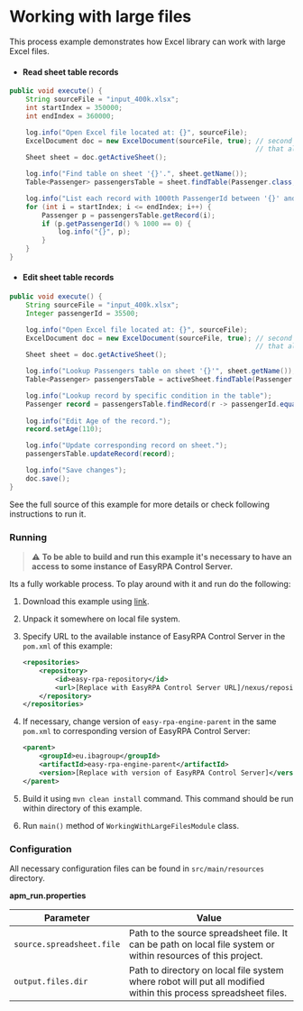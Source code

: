 # Working with large files

This process example demonstrates how Excel library can work with large Excel files.  

* #### Read sheet table records
```Java
public void execute() {
    String sourceFile = "input_400k.xlsx";
    int startIndex = 350000;
    int endIndex = 360000;

    log.info("Open Excel file located at: {}", sourceFile);
    ExcelDocument doc = new ExcelDocument(sourceFile, true); // second parameter is a special flag 
                                                             // that allows to save memory
    Sheet sheet = doc.getActiveSheet();

    log.info("Find table on sheet '{}'.", sheet.getName());
    Table<Passenger> passengersTable = sheet.findTable(Passenger.class, MatchMethod.EXACT, "Passenger Id");

    log.info("List each record with 1000th PassengerId between '{}' and '{}'.", startIndex, endIndex);
    for (int i = startIndex; i <= endIndex; i++) {
        Passenger p = passengersTable.getRecord(i);
        if (p.getPassengerId() % 1000 == 0) {
            log.info("{}", p);
        }
    }
}
```

* #### Edit sheet table records
```Java
public void execute() {
    String sourceFile = "input_400k.xlsx";
    Integer passengerId = 35500;

    log.info("Open Excel file located at: {}", sourceFile);
    ExcelDocument doc = new ExcelDocument(sourceFile, true); // second parameter is a special flag 
                                                             // that allows to save memory
    Sheet sheet = doc.getActiveSheet();

    log.info("Lookup Passengers table on sheet '{}'", sheet.getName());
    Table<Passenger> passengersTable = activeSheet.findTable(Passenger.class, "Passenger Id", "Name");

    log.info("Lookup record by specific condition in the table");
    Passenger record = passengersTable.findRecord(r -> passengerId.equals(r.getPassengerId()));
 
    log.info("Edit Age of the record.");
    record.setAge(110);

    log.info("Update corresponding record on sheet.");
    passengersTable.updateRecord(record);

    log.info("Save changes");
    doc.save();
}
```

See the full source of this example for more details or check following instructions to run it.

### Running

>:warning: **To be able to build and run this example it's necessary to have an access
>to some instance of EasyRPA Control Server.**   

Its a fully workable process. To play around with it and run do the following:
1. Download this example using [link][down_git_link].  
2. Unpack it somewhere on local file system.
3. Specify URL to the available instance of EasyRPA Control Server in the `pom.xml` of this example:
    ```xml
    <repositories>
        <repository>
            <id>easy-rpa-repository</id>
            <url>[Replace with EasyRPA Control Server URL]/nexus/repository/easyrpa/</url>
        </repository>
    </repositories>
    ```
4. If necessary, change version of `easy-rpa-engine-parent` in the same `pom.xml` to corresponding version of 
EasyRPA Control Server:
    ```xml
    <parent>
        <groupId>eu.ibagroup</groupId>
        <artifactId>easy-rpa-engine-parent</artifactId>
        <version>[Replace with version of EasyRPA Control Server]</version>
    </parent>
    ```
 
5. Build it using `mvn clean install` command. This command should be run within directory of this example.
6. Run `main()` method of `WorkingWithLargeFilesModule` class.

[down_git_link]: https://downgit.github.io/#/home?url=https://github.com/easyrpa/openframework/tree/main/examples/excel/working-with-large-files

### Configuration

All necessary configuration files can be found in <code>src/main/resources</code> directory.

**apm_run.properties**

| Parameter     | Value         |
| ------------- |---------------|
| `source.spreadsheet.file` | Path to the source spreadsheet file. It can be path on local file system or within resources of this project. |
| `output.files.dir` | Path to directory on local file system where robot will put all modified within this process spreadsheet files. |
